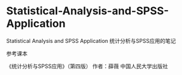 # Statistical-Analysis-and-SPSS-Application
Statistical Analysis and SPSS Application
统计分析与SPSS应用的笔记

参考课本

《统计分析与SPSS应用》（第四版）
作者：薛薇
中国人民大学出版社
